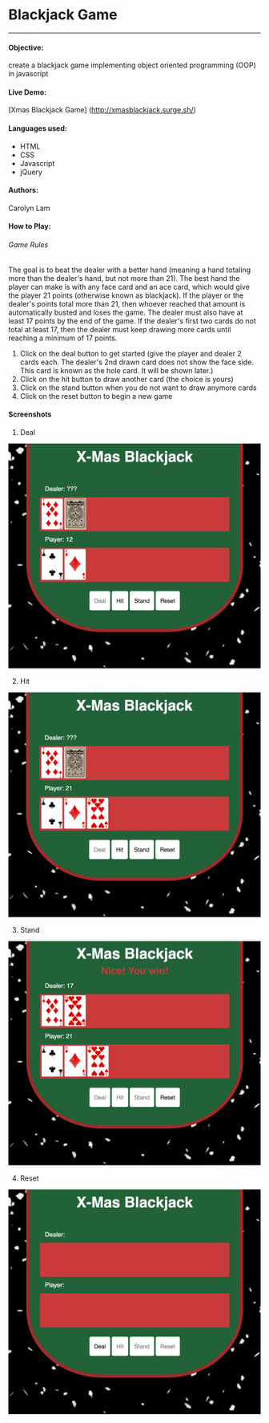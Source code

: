 # Blackjack Game
---
#### Objective:
create a blackjack game implementing object oriented programming (OOP) in javascript
#### Live Demo:

[Xmas Blackjack Game] (http://xmasblackjack.surge.sh/)

#### Languages used:

* HTML
* CSS
* Javascript
* jQuery

#### Authors:
Carolyn Lam

#### How to Play:

###### Game Rules
The goal is to beat the dealer with a better hand (meaning a hand totaling more than the dealer's hand, but not more than 21). The best hand the player can make is with any face card and an ace card, which would give the player 21 points (otherwise known as blackjack). If the player or the dealer's points total more than 21, then whoever reached that amount is automatically busted and loses the game. The dealer must also have at least 17 points by the end of the game. If the dealer's first two cards do not total at least 17, then the dealer must keep drawing more cards until reaching a minimum of 17 points.

1. Click on the deal button to get started (give the player and dealer 2 cards each. The dealer's 2nd drawn card does not show the face side. This card is known as the hole card. It will be shown later.)
2. Click on the hit button to draw another card (the choice is yours)
3. Click on the stand button when you do not want to draw anymore cards
4. Click on the reset button to begin a new game


#### Screenshots

1. Deal 

![blackjack_deal](images/blackjack_deal_1.png)

2. Hit

![blackjack_hit](images/blackjack_hit_2.png)

3. Stand

![blackjack_stand](images/blackjack_stand_3.png)

4. Reset

![blackjack_reset](images/blackjack_reset_4.png)
